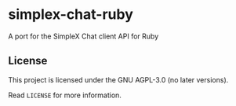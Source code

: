 # simplex-chat-ruby
A port for the SimpleX Chat client API for Ruby

## License
This project is licensed under the GNU AGPL-3.0 (no later versions).

Read `LICENSE` for more information.
